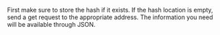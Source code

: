 <!--title={Getting the Long URL Back}-->

First make sure to store the hash if it exists.  If the hash location is empty, send a get request to the appropriate address. The information you need will be available through JSON.